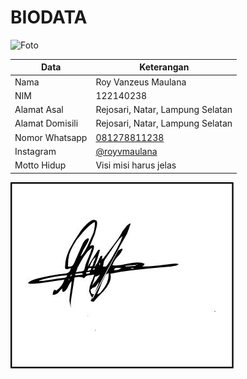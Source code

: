 # BIODATA

![Foto](238_foto.jpg)

| Data            | Keterangan |
| --------------- | ------------- |
| Nama            | Roy Vanzeus Maulana |
| NIM             | 122140238 |
| Alamat Asal     | Rejosari, Natar, Lampung Selatan |
| Alamat Domisili | Rejosari, Natar, Lampung Selatan |
| Nomor Whatsapp  | [081278811238](https://wa.me/+6281278811238) |
| Instagram       | [@royvmaulana](https://instagram.com/royvmaulana) |
| Motto Hidup     | Visi misi harus jelas |

![TTD](238_ttd.jpg)
